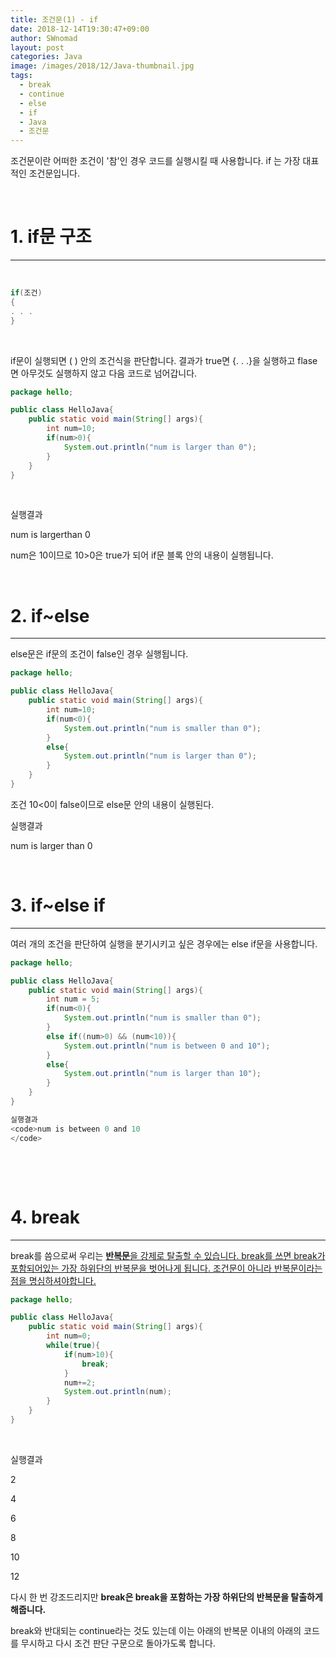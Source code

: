```yaml
---
title: 조건문(1) - if
date: 2018-12-14T19:30:47+09:00
author: SWnomad
layout: post
categories: Java
image: /images/2018/12/Java-thumbnail.jpg
tags:
  - break
  - continue
  - else
  - if
  - Java
  - 조건문
---
```

조건문이란 어떠한 조건이 '참'인 경우 코드를 실행시킬 때 사용합니다. if 는 가장 대표적인 조건문입니다.

&nbsp;

# 1. if문 구조

* * *

&nbsp;

~~~ java
if(조건)
{
. . .
}
~~~

&nbsp;

if문이 실행되면 ( ) 안의 조건식을 판단합니다. 결과가 true면 {. . .}을 실행하고 flase면 아무것도 실행하지 않고 다음 코드로 넘어갑니다.

~~~ java
package hello;

public class HelloJava{
    public static void main(String[] args){
        int num=10;
        if(num>0){
            System.out.println("num is larger than 0");
        }
    }
}
~~~

&nbsp;

실행결과

num is largerthan 0

num은 10이므로 10>0은 true가 되어 if문 블록 안의 내용이 실행됩니다.

&nbsp;

# 2. if~else

* * *

else문은 if문의 조건이 false인 경우 실행됩니다.

~~~ java
package hello;

public class HelloJava{
    public static void main(String[] args){
        int num=10;
        if(num<0){
            System.out.println("num is smaller than 0");
        }
        else{
            System.out.println("num is larger than 0");
        }
    }
}
~~~

조건 10<0이 false이므로 else문 안의 내용이 실행된다.

실행결과

num is larger than 0

&nbsp;

# 3. if~else if

* * *

여러 개의 조건을 판단하여 실행을 분기시키고 싶은 경우에는 else if문을 사용합니다.

~~~ java
package hello;

public class HelloJava{
    public static void main(String[] args){
        int num = 5;
        if(num<0){
            System.out.println("num is smaller than 0");
        }
        else if((num>0) && (num<10)){
            System.out.println("num is between 0 and 10");
        }
        else{
            System.out.println("num is larger than 10");
        }
    }
}
~~~

~~~ java
실행결과
<code>num is between 0 and 10
</code>
~~~

&nbsp;

&nbsp;

# 4. break

* * *

break를 씀으로써 우리는 <span style="text-decoration: underline;"><strong>반복문</strong>을 강제로 탈출할 수 있습니다. break를 쓰면 break가 포함되어있는 가장 하위단의 반복문을 벗어나게 됩니다. 조건문이 아니라 반복문이라는 점을 명심하셔야합니다.

~~~ java
package hello;

public class HelloJava{
    public static void main(String[] args){
        int num=0;
        while(true){
            if(num>10){
                break;
            }
            num+=2;
            System.out.println(num);
        }
    }
}
~~~

&nbsp;

실행결과

2


4


6


8


10


12


 

다시 한 번 강조드리지만 **break은 break을 포함하는 가장 하위단의 반복문을 탈출하게 해줍니다.**

break와 반대되는 continue라는 것도 있는데 이는 아래의 반복문 이내의 아래의 코드를 무시하고 다시 조건 판단 구문으로 돌아가도록 합니다.